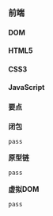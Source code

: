 ### 前端

#### DOM

#### HTML5

#### CSS3

#### JavaScript

#### 要点

**闭包**
```txt
pass
```

**原型链**
```txt
pass
```

**虚拟DOM**
```txt
pass
```